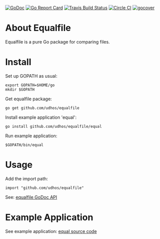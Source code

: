 [![GoDoc](https://godoc.org/github.com/udhos/equalfile?status.svg)](http://godoc.org/github.com/udhos/equalfile)
[![Go Report Card](https://goreportcard.com/badge/github.com/udhos/equalfile)](https://goreportcard.com/report/github.com/udhos/equalfile)
[![Travis Build Status](https://travis-ci.org/udhos/equalfile.svg?branch=master)](https://travis-ci.org/udhos/equalfile)
[![Circle CI](https://circleci.com/gh/udhos/equalfile.svg?style=shield&circle-token=:circle-token)](https://circleci.com/gh/udhos/equalfile)
[![gocover](http://gocover.io/_badge/github.com/udhos/equalfile)](http://gocover.io/github.com/udhos/equalfile)

About Equalfile 
===============

Equalfile is a pure Go package for comparing files.

Install
=======

Set up GOPATH as usual:

    export GOPATH=$HOME/go
    mkdir $GOPATH

Get equalfile package:

    go get github.com/udhos/equalfile

Install example application 'equal':

    go install github.com/udhos/equalfile/equal

Run example application:

    $GOPATH/bin/equal

Usage
=====

Add the import path:

    import "github.com/udhos/equalfile"

See: [equalfile GoDoc API](https://godoc.org/github.com/udhos/equalfile)

Example Application
===================

See example application: [equal source code](https://github.com/udhos/equalfile/blob/master/equal/main.go)
